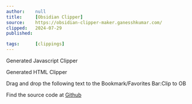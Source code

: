 ```yaml
---
author:    null
title:     [Obsidian Clipper]
source:    https://obsidian-clipper-maker.ganesshkumar.com/
clipped:   2024-07-29
published: 

tags:      [clippings]
---
```


Generated Javascript Clipper

Generated HTML Clipper

Drag and drop the following text to the Bookmark/Favorites Bar:Clip to OB

Find the source code at [Github](https://github.com/ganesshkumar/obsidian-bookmarklet-maker)